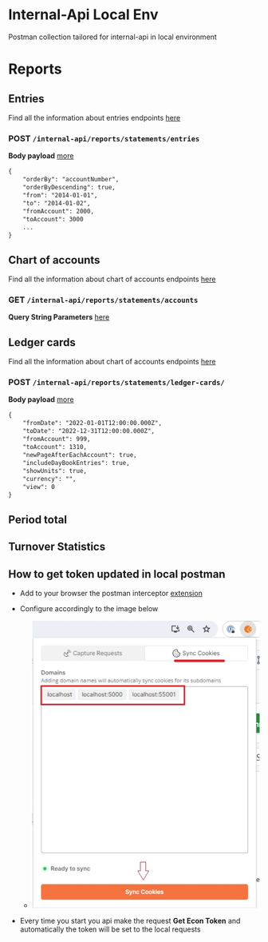 # Internal-Api Local Env

Postman collection tailored for internal-api in local environment

# Reports

## Entries

Find all the information about entries endpoints [here](https://github.com/e-conomic/e-conomic/blob/master/code/Economic.InternalApi/Endpoints/Reports/Statements/Entries/EntriesReportController.Net.cs)

### POST `/internal-api/reports/statements/entries`

**Body payload**   [more](https://github.com/e-conomic/e-conomic/blob/master/code/Economic.Dto/Reports/Statements/Entries/ReportyEntriesDto.cs)

```
{
    "orderBy": "accountNumber",
    "orderByDescending": true,
    "from": "2014-01-01",
    "to": "2014-01-02",
    "fromAccount": 2000,
    "toAccount": 3000
    ...
}
```

## Chart of accounts

Find all the information about chart of accounts endpoints [here](https://github.com/e-conomic/e-conomic/blob/master/code/Economic.InternalApi/Endpoints/Reports/Statements/ChartOfAccounts/ChartOfAccountsController.Net.cs) 

### GET `/internal-api/reports/statements/accounts`

**Query String Parameters** [here](https://github.com/e-conomic/e-conomic/blob/master/code/Economic.Accounting.Dto/AccountDto.cs)


## Ledger cards

Find all the information about chart of accounts endpoints [here](https://github.com/e-conomic/e-conomic/blob/master/code/Economic.InternalApi/Endpoints/Reports/Statements/LedgerCardsController.Net.cs)

### POST `/internal-api/reports/statements/ledger-cards/`

**Body payload** [more](https://github.com/e-conomic/e-conomic/blob/master/code/Economic.InternalApi.Model/Reports/Statements/LedgerCards/GetLedgerCardsreportLinesModel.cs)

```
{
    "fromDate": "2022-01-01T12:00:00.000Z",
    "toDate": "2022-12-31T12:00:00.000Z",
    "fromAccount": 999,
    "toAccount": 1310,
    "newPageAfterEachAccount": true,
    "includeDayBookEntries": true,
    "showUnits": true,
    "currency": "",
    "view": 0
}
```

## Period total

## Turnover Statistics





## How to get token updated in local postman

- Add to your browser the postman interceptor [extension](https://chromewebstore.google.com/detail/postman-interceptor/aicmkgpgakddgnaphhhpliifpcfhicfo)

- Configure accordingly to the image below
  - ![interceptor](images/interceptor.jpg)
- Every time you start you api make the request **Get Econ Token** and automatically the token will be set to the local requests
